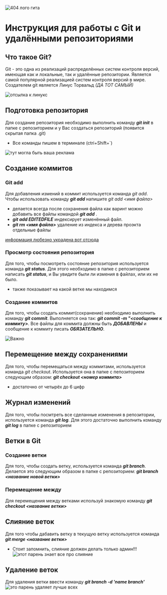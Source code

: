 ![404 лого гита](/pictures/git2.png)

# Инструкция для работы с Git и удалёнными репозиториями

## Что такое Git?

Git - это одна из реализаций распределённых систем контроля версий, имеющая как и локальные, так и удалённые репозитории. Является самой популярной реализацией систем контроля версий в мире. Создателем git является Линус Торвальд _(ДА ТОТ САМЫЙ)_

![отсылка к линукс](/pictures/linux.jpg)

## Подготовка репозитория

Для создание репозитория необходимо выполнить команду ___git init___  в папке с репозиторием и у Вас создаться репозиторий (появится скрытая папка .git)

* Все команды пишем в терминале (ctri+Shift+`)

![тут могла быть ваша реклама](/pictures/terminal.png)

## Создание коммитов

### Git add

Для добавления измений в коммит используется команда _git add_. Чтобы использовать команду ___git add___ напишите _git add <имя файла>_

* делается всегда после сохранения файла
как варинт можно добавить все файлы командой ___git add___ .
* ___git add EDITEDFILE___ индексирует изменённый файл.
* ___git rm <имя файла>___ удаление из индекса и дерева проэкта отдельные файлы

[информация любезно украдена вот отсюда](https://gist.github.com/rdnvndr/cb21a06c5a71fd71213aed1619380b8e)

### Просмотр состояния репозитория

Для того, чтобы посмотреть состояние репозитория используется команда ___git status___. Для этого необходимо в папке с репозиторием написать ___git status___, и Вы увидите были ли измения в файлах, или их не было.

* также показывает на какой ветке мы находимся

### Создание коммитов

Для того, чтобы создать коммит(сохранение) необходимо выполнить команду ___git commit___. Выполняется она так: ___git commit -m "<сообщение к коммиту>___. Все файлы для коммита должны быть *__ДОБАВЛЕНЫ__* и сообщение к коммиту писать *__ОБЯЗАТЕЛЬНО__*.

![Важно](/pictures/important.jpg)

## Перемещение между сохранениями

Для того, чтобы перемещаться между коммитами, используется команда _git checkout_. Используется она в папке с пепозиторием следующим образом: ___git checkout <номер коммита>___

* достаточно от четырёх до 6 цифр

## Журнал изменений

Для того, чтобы посмтреть все сделанные изменения в репозитории, используется команда ___git log___. Для этого достаточно выполнить команду ___git log___ в папке с репозиторием

## Ветки в Git

### Создание ветки

Для того, чтобы создать ветку, используется команда ___git branch___. Делается это следующим образом в папке с репозиторием: ___git branch <название новой ветки>___

### Перемещение между 

Для перемещения между ветками используй знакомую команду ___git checkout <название ветки>___

## Слияние веток

Для того чтобы дабавить ветку в текущую ветку используется команда ___git merge <название ветки>___

* Стоит запомнить, слияние должен делать только админ!!!
![этот парень знает все про слияние](/pictures/arhont.jpg)

## Удаление веток

Для удаления ветки ввести команду ___git branch -d 'name branch'___
![это парень удаляет лучше всех](/pictures/site_ehsescabp_edf13cdb.png)
